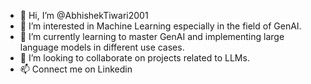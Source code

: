 - 👋 Hi, I’m @AbhishekTiwari2001
- 👀 I’m interested in Machine Learning especially in the field of GenAI.
- 🌱 I’m currently learning to master GenAI and implementing large language models in different use cases.
- 💞️ I’m looking to collaborate on projects related to LLMs.
- 📫 Connect me on Linkedin

<!---
AbhishekTiwari2001/AbhishekTiwari2001 is a ✨ special ✨ repository because its `README.md` (this file) appears on your GitHub profile.
You can click the Preview link to take a look at your changes.
--->
